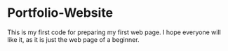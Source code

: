# Portfolio-Website
  This is my first code for preparing my first web page. I hope everyone will like it, as it is just the web page of a beginner.

